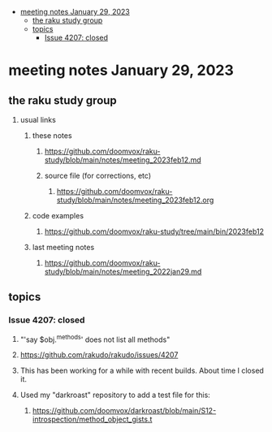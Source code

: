 - [meeting notes January 29, 2023](#org373ac4c)
  - [the raku study group](#org8016a62)
  - [topics](#org6a4ef31)
    - [Issue 4207: closed](#org91980ad)


<a id="org373ac4c"></a>

# meeting notes January 29, 2023


<a id="org8016a62"></a>

## the raku study group

1.  usual links

    1.  these notes
    
        1.  <https://github.com/doomvox/raku-study/blob/main/notes/meeting_2023feb12.md>
        
        2.  source file (for corrections, etc)
        
            1.  <https://github.com/doomvox/raku-study/blob/main/notes/meeting_2023feb12.org>
    
    2.  code examples
    
        1.  <https://github.com/doomvox/raku-study/tree/main/bin/2023feb12>
    
    3.  last meeting notes
    
        1.  <https://github.com/doomvox/raku-study/blob/main/notes/meeting_2022jan29.md>


<a id="org6a4ef31"></a>

## topics


<a id="org91980ad"></a>

### Issue 4207: closed

1.  "'say $obj.<sup>methods</sup>' does not list all methods"

2.  <https://github.com/rakudo/rakudo/issues/4207>

3.  This has been working for a while with recent builds.  About time I closed it.

4.  Used my "darkroast" repository to add a test file for this:

    1.  <https://github.com/doomvox/darkroast/blob/main/S12-introspection/method_object_gists.t>
